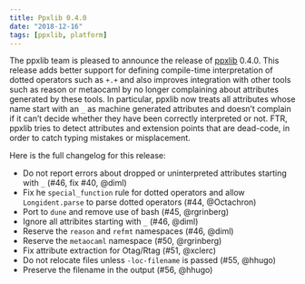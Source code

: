 ```yaml
---
title: Ppxlib 0.4.0
date: "2018-12-16"
tags: [ppxlib, platform]
---
```


The ppxlib team is pleased to announce the release of
[ppxlib](https://github.com/ocaml-ppx/ppxlib) 0.4.0. This release adds better
support for defining compile-time interpretation of dotted operators such as
`+.+` and also improves integration with other tools such as reason or metaocaml
by no longer complaining about attributes generated by these tools. In
particular, ppxlib now treats all attributes whose name start with an `_` as
machine generated attributes and doesn’t complain if it can’t decide whether
they have been correctly interpreted or not. FTR, ppxlib tries to detect
attributes and extension points that are dead-code, in order to catch typing
mistakes or misplacement.

Here is the full changelog for this release:

- Do not report errors about dropped or uninterpreted attributes
  starting with `_` (#46, fix #40, @diml)
- Fix he `special_function` rule for dotted operators and allow
  `Longident.parse` to parse dotted operators (#44, @Octachron)
- Port to `dune` and remove use of bash (#45, @rgrinberg)
- Ignore all attribites starting with `_` (#46, @diml)
- Reserve the `reason` and `refmt` namespaces (#46, @diml)
- Reserve the `metaocaml` namespace (#50, @rgrinberg)
- Fix attribute extraction for Otag/Rtag (#51, @xclerc)
- Do not relocate files unless `-loc-filename` is passed (#55, @hhugo)
- Preserve the filename in the output (#56, @hhugo)
